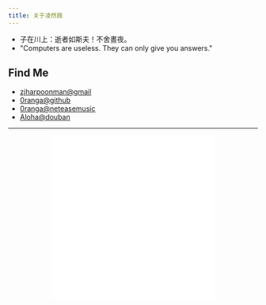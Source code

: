 ```yaml
---
title: 关于凌然葭
---
```

 - 子在川上：逝者如斯夫！不舍晝夜。
 - "Computers are useless. They can only give you answers."

## Find Me
- [zjharpoonman@gmail](mailto:zjharpoonman@gmail.com)
- [0ranga@github](https://github.com/0ranga)
- [0ranga@neteasemusic](http://music.163.com/#/user/home?id=1352908)
- [Aloha@douban](https://www.douban.com/people/69104080/)

--- 
<!-- netease music -->
<div  style=" text-align: center;">
<iframe frameborder="no" border="0" marginwidth="0" marginheight="0" width=330 height=330 src="//music.163.com/outchain/player?type=0&id=2172521085&auto=1&height=430"></iframe>
</div>